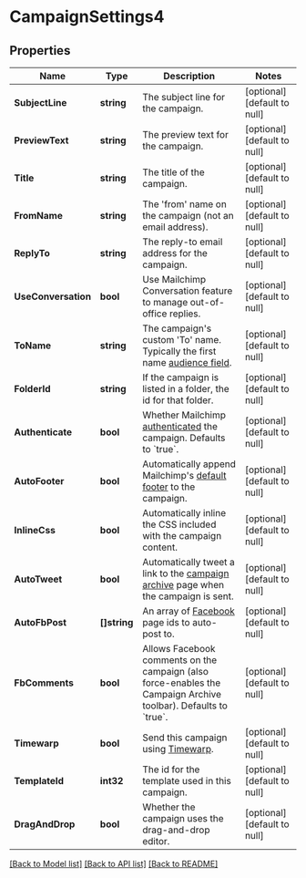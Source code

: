 # CampaignSettings4

## Properties
Name | Type | Description | Notes
------------ | ------------- | ------------- | -------------
**SubjectLine** | **string** | The subject line for the campaign. | [optional] [default to null]
**PreviewText** | **string** | The preview text for the campaign. | [optional] [default to null]
**Title** | **string** | The title of the campaign. | [optional] [default to null]
**FromName** | **string** | The &#x27;from&#x27; name on the campaign (not an email address). | [optional] [default to null]
**ReplyTo** | **string** | The reply-to email address for the campaign. | [optional] [default to null]
**UseConversation** | **bool** | Use Mailchimp Conversation feature to manage out-of-office replies. | [optional] [default to null]
**ToName** | **string** | The campaign&#x27;s custom &#x27;To&#x27; name. Typically the first name [audience field](https://mailchimp.com/help/getting-started-with-merge-tags/). | [optional] [default to null]
**FolderId** | **string** | If the campaign is listed in a folder, the id for that folder. | [optional] [default to null]
**Authenticate** | **bool** | Whether Mailchimp [authenticated](https://mailchimp.com/help/about-email-authentication/) the campaign. Defaults to &#x60;true&#x60;. | [optional] [default to null]
**AutoFooter** | **bool** | Automatically append Mailchimp&#x27;s [default footer](https://mailchimp.com/help/about-campaign-footers/) to the campaign. | [optional] [default to null]
**InlineCss** | **bool** | Automatically inline the CSS included with the campaign content. | [optional] [default to null]
**AutoTweet** | **bool** | Automatically tweet a link to the [campaign archive](https://mailchimp.com/help/about-email-campaign-archives-and-pages/) page when the campaign is sent. | [optional] [default to null]
**AutoFbPost** | **[]string** | An array of [Facebook](https://mailchimp.com/help/connect-or-disconnect-the-facebook-integration/) page ids to auto-post to. | [optional] [default to null]
**FbComments** | **bool** | Allows Facebook comments on the campaign (also force-enables the Campaign Archive toolbar). Defaults to &#x60;true&#x60;. | [optional] [default to null]
**Timewarp** | **bool** | Send this campaign using [Timewarp](https://mailchimp.com/help/use-timewarp/). | [optional] [default to null]
**TemplateId** | **int32** | The id for the template used in this campaign. | [optional] [default to null]
**DragAndDrop** | **bool** | Whether the campaign uses the drag-and-drop editor. | [optional] [default to null]

[[Back to Model list]](../README.md#documentation-for-models) [[Back to API list]](../README.md#documentation-for-api-endpoints) [[Back to README]](../README.md)

